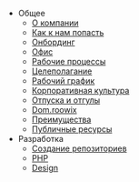- Общее
    - [О компании](company.md)
    - [Как к нам попасть](recruiting.md)
    - [Онбординг](onboarding.md)
    - [Офис](office.md)
    - [Рабочие процессы](workprocess.md)
    - [Целеполагание](okr.md)
    - [Рабочий график](worktime.md)
    - [Корпоративная культура](culture.md)
    - [Отпуска и отгулы](vacations.md)
    - [Dom.roowix](dom.md)
    - [Преимущества](perks.md)
    - [Публичные ресурсы](resources.md)
- Разработка
    - [Создание репозиториев](/dev/repositories.md)
    - [PHP](/dev/php.md)
    - [Design](/dev/design.md)
